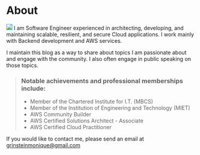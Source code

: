 # About
<!-- ![alt text](../../assets/images/photo.png) -->
<Image src='/src/assets/images/photo.png' style="background-color: #00FFFF;">
I am Software Engineer experienced in architecting, developing, and maintaining scalable, resilient, and secure Cloud applications. I work mainly with Backend development and AWS services.

I maintain this blog as a way to share about topics I am passionate about and engage with the community. I also often engage in public speaking on those topics.

> ### Notable achievements and professional memberships include:
> - Member of the Chartered Institute for I.T. (MBCS)
> - Member of the Institution of Engineering and Technology (MIET)
> - AWS Community Builder
> - AWS Certified Solutions Architect - Associate
> - AWS Certified Cloud Practitioner

If you would like to contact me, please send an email at grinsteinmonique@gmail.com
<!-- 
::github{repo="saicaca/fuwari"}
> ### Sources of images used in this site
> - [Unsplash](https://unsplash.com/)
> - [星と少女](https://www.pixiv.net/artworks/108916539) by [Stella](https://www.pixiv.net/users/93273965)
> - [Rabbit - v1.4 Showcase](https://civitai.com/posts/586908) by [Rabbit_YourMajesty](https://civitai.com/user/Rabbit_YourMajesty) -->